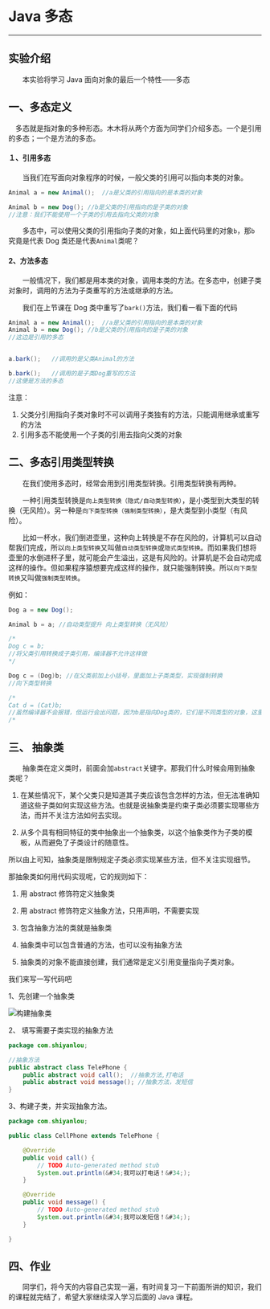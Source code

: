 # Java 多态


----

## 实验介绍 ##
 
　　本实验将学习 Java 面向对象的最后一个特性——多态
## 一、多态定义 ##

　多态就是指对象的多种形态。木木将从两个方面为同学们介绍多态。一个是引用的多态；一个是方法的多态。

#### １、引用多态

　　当我们在写面向对象程序的时候，一般父类的引用可以指向本类的对象。

```java
Animal a = new Animal();  //a是父类的引用指向的是本类的对象

Animal b = new Dog(); //b是父类的引用指向的是子类的对象
//注意：我们不能使用一个子类的引用去指向父类的对象
```
　　多态中，可以使用父类的引用指向子类的对象，如上面代码里的对象`b`，那`b`究竟是代表 Dog 类还是代表`Animal`类呢？
　　
#### 2、方法多态

　　一般情况下，我们都是用本类的对象，调用本类的方法。在多态中，创建子类对象时，调用的方法为子类重写的方法或继承的方法。

　　我们在上节课在 Dog 类中重写了`bark()`方法，我们看一看下面的代码

```java
Animal a = new Animal();  //a是父类的引用指向的是本类的对象
Animal b = new Dog(); //b是父类的引用指向的是子类的对象
//这边是引用的多态


a.bark();   //调用的是父类Animal的方法

b.bark();   //调用的是子类Dog重写的方法
//这便是方法的多态

```
注意：

1. 父类分引用指向子类对象时不可以调用子类独有的方法，只能调用继承或重写的方法
2. 引用多态不能使用一个子类的引用去指向父类的对象

## 二、多态引用类型转换 ##

　　在我们使用多态时，经常会用到引用类型转换。引用类型转换有两种。

　　一种引用类型转换是`向上类型转换（隐式/自动类型转换）`，是小类型到大类型的转换（无风险）。另一种是`向下类型转换（强制类型转换）`，是大类型到小类型（有风险）。

　　比如一杯水，我们倒进壶里，这种向上转换是不存在风险的，计算机可以自动帮我们完成，所以`向上类型转换`又叫做`自动类型转换`或`隐式类型转换`。而如果我们想将壶里的水倒进杯子里，就可能会产生溢出，这是有风险的。计算机是不会自动完成这样的操作。但如果程序猿想要完成这样的操作，就只能强制转换。所以`向下类型转换`又叫做`强制类型转换`。

例如：
```java
Dog a = new Dog();

Animal b = a; //自动类型提升 向上类型转换（无风险）

/*
Dog c = b; 
//将父类引用转换成子类引用，编译器不允许这样做
*/

Dog c = (Dog)b; //在父类前加上小括号，里面加上子类类型，实现强制转换
//向下类型转换

/*
Cat d = (Cat)b;
//虽然编译器不会报错，但运行会出问题，因为b是指向Dog类的，它们是不同类型的对象，这里就存在风险
/*

```
## 三、 抽象类 ##

　　抽象类在定义类时，前面会加`abstract`关键字。那我们什么时候会用到抽象类呢？

1. 在某些情况下，某个父类只是知道其子类应该包含怎样的方法，但无法准确知道这些子类如何实现这些方法。也就是说抽象类是约束子类必须要实现哪些方法，而并不关注方法如何去实现。

2. 从多个具有相同特征的类中抽象出一个抽象类，以这个抽象类作为子类的模板，从而避免了子类设计的随意性。

所以由上可知，抽象类是限制规定子类必须实现某些方法，但不关注实现细节。

那抽象类如何用代码实现呢，它的规则如下：
1. 用 abstract 修饰符定义抽象类

2. 用 abstract 修饰符定义抽象方法，只用声明，不需要实现

3. 包含抽象方法的类就是抽象类

4. 抽象类中可以包含普通的方法，也可以没有抽象方法

5. 抽象类的对象不能直接创建，我们通常是定义引用变量指向子类对象。

我们来写一写代码吧

1、先创建一个抽象类

![构建抽象类](https://dn-anything-about-doc.qbox.me/document-uid79144labid1074timestamp1434964469770.png?watermark/1/image/aHR0cDovL3N5bC1zdGF0aWMucWluaXVkbi5jb20vaW1nL3dhdGVybWFyay5wbmc=/dissolve/60/gravity/SouthEast/dx/0/dy/10)

2、 填写需要子类实现的抽象方法

```java
package com.shiyanlou;

//抽象方法
public abstract class TelePhone {
	public abstract void call();  //抽象方法,打电话
	public abstract void message(); //抽象方法，发短信
}

```

3、构建子类，并实现抽象方法。

```java
package com.shiyanlou;

public class CellPhone extends TelePhone {

	@Override
	public void call() {
		// TODO Auto-generated method stub
		System.out.println(&#34;我可以打电话！&#34;);
	}

	@Override
	public void message() {
		// TODO Auto-generated method stub
        System.out.println(&#34;我可以发短信！&#34;);
	}

}
```
## 四、作业 ##

　　同学们，将今天的内容自己实现一遍，有时间复习一下前面所讲的知识，我们的课程就完结了，希望大家继续深入学习后面的 Java 课程。